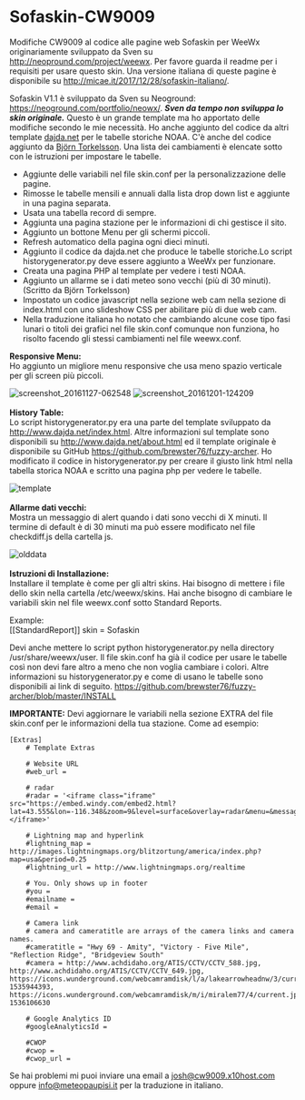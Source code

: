 # Sofaskin-CW9009
Modifiche CW9009 al codice alle pagine web Sofaskin per WeeWx originariamente sviluppato da Sven su http://neopround.com/project/weewx. Per favore guarda il readme per i requisiti per usare questo skin. Una versione italiana di queste pagine è disponibile su  http://micae.it/2017/12/28/sofaskin-italiano/.

Sofaskin V1.1 è sviluppato da Sven su Neoground: https://neoground.com/portfolio/neowx/. ***Sven da tempo non sviluppa lo skin originale.*** Questo è un grande template ma ho apportato delle modifiche secondo le mie necessità. Ho anche aggiunto del codice da altri template <a href="http://www.dajda.net">dajda.net</a> per le tabelle storiche NOAA. C'è anche del codice aggiunto da <a href=http://www.torkel.se/weather/index.html> Björn Torkelsson</a>. Una lista dei cambiamenti è elencate sotto con le istruzioni per impostare le tabelle. 

- Aggiunte delle variabili nel file skin.conf per la personalizzazione delle pagine. 
- Rimosse le tabelle mensili e annuali dalla lista drop down list e aggiunte in una pagina separata. 
- Usata una tabella record di sempre.
- Aggiunta una pagina stazione per le informazioni di chi gestisce il sito.  
- Aggiunto un bottone Menu per gli schermi piccoli.
- Refresh automatico della pagina ogni dieci minuti.
- Aggiunto il codice da dajda.net che produce le tabelle storiche.Lo script historygenerator.py deve essere aggiunto a WeeWx per funzionare.
- Creata una pagina PHP al template per vedere i testi NOAA.
- Aggiunto un allarme se  i dati meteo sono vecchi (più di 30 minuti). (Scritto da Björn Torkelsson) 
- Impostato un codice javascript nella sezione web cam nella sezione di index.html con uno slideshow CSS per abilitare  più di due web cam.
- Nella traduzione italiana ho notato che cambiando alcune cose tipo fasi lunari o titoli dei grafici nel file skin.conf comunque non funziona, ho risolto facendo gli stessi cambiamenti nel file weewx.conf.

<b>Responsive Menu:</b><br>
Ho aggiunto un migliore menu responsive che usa meno spazio verticale per gli screen più piccoli.

![screenshot_20161127-062548](https://cloud.githubusercontent.com/assets/22601363/20864991/f2f14eb8-b9c2-11e6-8bba-b4043f425bbb.png)
![screenshot_20161201-124209](https://cloud.githubusercontent.com/assets/22601363/20864992/f4b96654-b9c2-11e6-8346-650fee6db484.png)
<br><br>
<b>History Table:</b><br>
Lo script historygenerator.py era una parte del template sviluppato da http://www.dajda.net/index.html. Altre informazioni sul template sono disponibili su http://www.dajda.net/about.html ed il template originale è disponibile su GitHub
https://github.com/brewster76/fuzzy-archer. Ho modificato il codice in historygenerator.py per creare il giusto link html nella tabella storica NOAA e scritto una pagina php per vedere le tabelle. 

![template](https://cloud.githubusercontent.com/assets/22601363/20864962/3f40b91c-b9c2-11e6-8298-75bec529dc40.jpg)
<br><br>
<b>Allarme dati vecchi:</b><br>
Mostra un messaggio di alert quando i dati sono vecchi di X minuti. Il termine di default è di 30 minuti ma può essere modificato nel file checkdiff.js della cartella js. 

![olddata](https://cloud.githubusercontent.com/assets/22601363/21075763/496c385c-bed7-11e6-82e8-789ffa300601.jpg)
<br><br>
<b>Istruzioni di Installazione:</b><br>
Installare il template è come per gli altri skins. Hai bisogno di mettere i file dello skin nella cartella /etc/weewx/skins. Hai anche bisogno di cambiare le variabili skin nel file weewx.conf sotto Standard Reports. 

Example:<br>
[[StandardReport]]
skin = Sofaskin 

Devi anche mettere lo script python historygenerator.py nella directory /usr/share/weewx/user. Il file skin.conf ha già il codice per usare le tabelle così non devi fare altro a meno che non voglia cambiare i colori. Altre informazioni su historygenerator.py e come di usano le tabelle sono disponibili ai link di seguito.
https://github.com/brewster76/fuzzy-archer/blob/master/INSTALL

<b>IMPORTANTE:</b>
Devi aggiornare le variabili nella sezione EXTRA del file skin.conf per le informazioni della tua stazione. Come ad esempio:

```
[Extras]
    # Template Extras
 
    # Website URL
    #web_url = 

    # radar
    #radar = '<iframe class="iframe" src="https://embed.windy.com/embed2.html?lat=43.555&lon=-116.348&zoom=9&level=surface&overlay=radar&menu=&message=&marker=&calendar=&pressure=&type=map&location=coordinates&detail=&detailLat=43.555&detailLon=-116.348&metricWind=default&metricTemp=default&radarRange=-1"></iframe>'

    # Lightning map and hyperlink
    #lightning_map = http://images.lightningmaps.org/blitzortung/america/index.php?map=usa&period=0.25
    #lightning_url = http://www.lightningmaps.org/realtime 

    # You. Only shows up in footer
    #you = 
    #emailname = 
    #email =  
   
    # Camera link
    # camera and cameratitle are arrays of the camera links and camera names. 
    #cameratitle = "Hwy 69 - Amity", "Victory - Five Mile", "Reflection Ridge", "Bridgeview South"
    #camera = http://www.achdidaho.org/ATIS/CCTV/CCTV_588.jpg, http://www.achdidaho.org/ATIS/CCTV/CCTV_649.jpg, https://icons.wunderground.com/webcamramdisk/l/a/lakearrowheadnw/3/current.jpg?1535944393, https://icons.wunderground.com/webcamramdisk/m/i/miralem77/4/current.jpg?1536106630  
    
    # Google Analytics ID
    #googleAnalyticsId = 

    #CWOP
    #cwop = 
    #cwop_url = 
```
Se hai problemi mi puoi inviare una email a josh@cw9009.x10host.com oppure info@meteopaupisi.it per la traduzione in italiano.  
